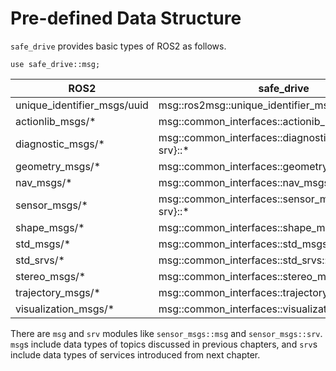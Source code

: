 # Pre-defined Data Structure

`safe_drive` provides basic types of ROS2 as follows.

`use safe_drive::msg;`

| ROS2                        | safe_drive                                             |
|-----------------------------|--------------------------------------------------------|
| unique_identifier_msgs/uuid | msg::ros2msg::unique_identifier_msgs::msg::uuid        |
| actionlib_msgs/*            | msg::common_interfaces::actionib_msgs::msg::*          |
| diagnostic_msgs/*           | msg::common_interfaces::diagnostic_msgs::{msg, srv}::* |
| geometry_msgs/*             | msg::common_interfaces::geometry_msgs::msg::*          |
| nav_msgs/*                  | msg::common_interfaces::nav_msgs::{msg, srv}::*        |
| sensor_msgs/*               | msg::common_interfaces::sensor_msgs::{msg, srv}::*     |
| shape_msgs/*                | msg::common_interfaces::shape_msgs::msg::*             |
| std_msgs/*                  | msg::common_interfaces::std_msgs::msg::*               |
| std_srvs/*                  | msg::common_interfaces::std_srvs::srv::*               |
| stereo_msgs/*               | msg::common_interfaces::stereo_msgs::msg::*            |
| trajectory_msgs/*           | msg::common_interfaces::trajectory_msgs::msg::*        |
| visualization_msgs/*        | msg::common_interfaces::visualization_msgs::msg::*     |

There are `msg` and `srv` modules like `sensor_msgs::msg` and `sensor_msgs::srv`.
`msg`s include data types of topics discussed in previous chapters,
and `srv`s include data types of services introduced from next chapter.
